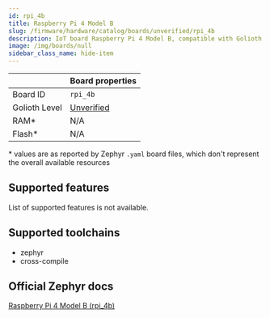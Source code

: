 ```yaml
---
id: rpi_4b
title: Raspberry Pi 4 Model B
slug: /firmware/hardware/catalog/boards/unverified/rpi_4b
description: IoT board Raspberry Pi 4 Model B, compatible with Golioth at unverified level.
image: /img/boards/null
sidebar_class_name: hide-item
---
```


[//]: # (This is an auto-generated file, do not edit! Changes to it will be lost upon re-generation)



|                | Board properties     |
| -------------  | -------------------- |
| Board ID       | `rpi_4b` |
| Golioth Level  | [Unverified](/firmware/hardware#unverified-boards) |
| RAM*           | N/A |
| Flash*         | N/A |

\* values are as reported by Zephyr `.yaml` board files, which don't represent the overall available resources



## Supported features

List of supported features is not available.

## Supported toolchains

* zephyr
* cross-compile

## Official Zephyr docs

[Raspberry Pi 4 Model B (rpi_4b)](https://docs.zephyrproject.org/latest/boards/raspberrypi/rpi_4b/doc/index.html)
